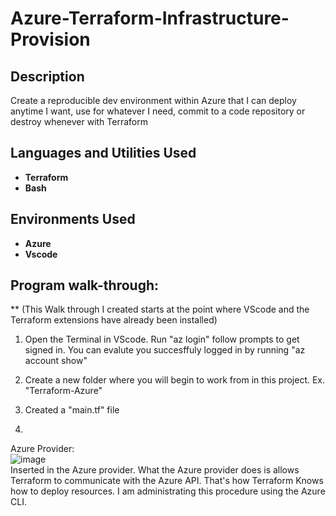 <h1>Azure-Terraform-Infrastructure-Provision</h1>

 

<h2>Description</h2>
Create a reproducible dev environment within Azure that I can deploy anytime I want, use for whatever I need, commit to a code repository or destroy whenever with Terraform
<br />


<h2>Languages and Utilities Used</h2>
 
- <b>Terraform</b>
- <b>Bash</b>

<h2>Environments Used </h2>

- <b>Azure</b> 
- <b>Vscode</b>

<h2>Program walk-through:</h2>

** (This Walk through I created starts at the point where VScode and the Terraform extensions have already been installed)
 
 1. Open the Terminal in VScode. Run "az login" follow prompts to get signed in. You can evalute you succesffuly logged in by running "az account show"
 2. Create a new folder where you will begin to work from in this project. Ex. "Terraform-Azure"

 3. Created a "main.tf" file
 
 
 4. 
Azure Provider: <br/>
 ![image](https://github.com/Corey-Solomon/Azure-Terraform-Infrastructure-Provision/assets/117605112/33846668-fd59-4b73-95fa-870117ddb3ed) <br/>
Inserted in the Azure provider. What the Azure provider does is allows Terraform to communicate with the Azure API. That's how Terraform Knows how to deploy resources. I am administrating this procedure using the Azure CLI.


<!--
 ```diff
- text in red
+ text in green
! text in orange
# text in gray
@@ text in purple (and bold)@@
```
--!>
